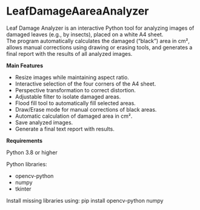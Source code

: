 # LeafDamageAareaAnalyzer


Leaf Damage Analyzer is an interactive Python tool for analyzing images of damaged leaves (e.g., by insects), placed on a white A4 sheet.  
The program automatically calculates the damaged (“black”) area in cm², allows manual corrections using drawing or erasing tools, and generates a final report with the results of all analyzed images.

**Main Features**

- Resize images while maintaining aspect ratio.
- Interactive selection of the four corners of the A4 sheet.
- Perspective transformation to correct distortion.
- Adjustable filter to isolate damaged areas.
- Flood fill tool to automatically fill selected areas.
- Draw/Erase mode for manual corrections of black areas.
- Automatic calculation of damaged area in cm².
- Save analyzed images.
- Generate a final text report with results.

**Requirements**

Python 3.8 or higher

Python libraries:
- opencv-python
- numpy
- tkinter

Install missing libraries using:
 pip install opencv-python numpy
